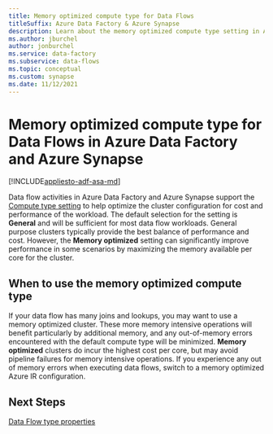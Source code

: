 ```yaml
---
title: Memory optimized compute type for Data Flows
titleSuffix: Azure Data Factory & Azure Synapse
description: Learn about the memory optimized compute type setting in Azure Data Factory and Azure Synapse.
ms.author: jburchel
author: jonburchel
ms.service: data-factory
ms.subservice: data-flows
ms.topic: conceptual
ms.custom: synapse
ms.date: 11/12/2021
---
```


# Memory optimized compute type for Data Flows in Azure Data Factory and Azure Synapse

[!INCLUDE[appliesto-adf-asa-md](includes/appliesto-adf-asa-md.md)]

Data flow activities in Azure Data Factory and Azure Synapse support the [Compute type setting](control-flow-execute-data-flow-activity.md#type-properties) to help optimize the cluster configuration for cost and performance of the workload.  The default selection for the setting is **General** and will be sufficient for most data flow workloads. General purpose clusters typically provide the best balance of performance and cost.  However, the **Memory optimized** setting can significantly improve performance in some scenarios by maximizing the memory available per core for the cluster.

## When to use the memory optimized compute type

If your data flow has many joins and lookups, you may want to use a memory optimized cluster. These more memory intensive operations will benefit particularly by additional memory, and any out-of-memory errors encountered with the default compute type will be minimized. **Memory optimized** clusters do incur the highest cost per core, but may avoid pipeline failures for memory intensive operations. If you experience any out of memory errors when executing data flows, switch to a memory optimized Azure IR configuration.

## Next Steps

[Data Flow type properties](control-flow-execute-data-flow-activity.md#type-properties)
